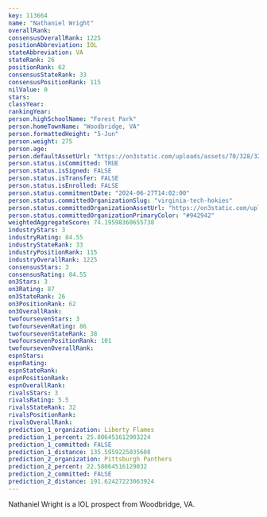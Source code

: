 ```yaml
---
key: 113664
name: "Nathaniel Wright"
overallRank: 
consensusOverallRank: 1225
positionAbbreviation: IOL
stateAbbreviation: VA
stateRank: 26
positionRank: 62
consensusStateRank: 33
consensusPositionRank: 115
nilValue: 0
stars: 
classYear: 
rankingYear: 
person.highSchoolName: "Forest Park"
person.homeTownName: "Woodbridge, VA"
person.formattedHeight: "5-Jun"
person.weight: 275
person.age: 
person.defaultAssetUrl: "https://on3static.com/uploads/assets/70/328/328070.png"
person.status.isCommitted: TRUE
person.status.isSigned: FALSE
person.status.isTransfer: FALSE
person.status.isEnrolled: FALSE
person.status.commitmentDate: "2024-06-27T14:02:00"
person.status.committedOrganizationSlug: "virginia-tech-hokies"
person.status.committedOrganizationAssetUrl: "https://on3static.com/uploads/assets/334/150/150334.svg"
person.status.committedOrganizationPrimaryColor: "#942942"
weightedAggregateScore: 74.19598360655738
industryStars: 3
industryRating: 84.55
industryStateRank: 33
industryPositionRank: 115
industryOverallRank: 1225
consensusStars: 3
consensusRating: 84.55
on3Stars: 3
on3Rating: 87
on3StateRank: 26
on3PositionRank: 62
on3OverallRank: 
twofoursevenStars: 3
twofoursevenRating: 86
twofoursevenStateRank: 38
twofoursevenPositionRank: 101
twofoursevenOverallRank: 
espnStars: 
espnRating: 
espnStateRank: 
espnPositionRank: 
espnOverallRank: 
rivalsStars: 3
rivalsRating: 5.5
rivalsStateRank: 32
rivalsPositionRank: 
rivalsOverallRank: 
prediction_1_organization: Liberty Flames
prediction_1_percent: 25.806451612903224
prediction_1_committed: FALSE
prediction_1_distance: 135.5959225035608
prediction_2_organization: Pittsburgh Panthers
prediction_2_percent: 22.58064516129032
prediction_2_committed: FALSE
prediction_2_distance: 191.62427223063924
---
```

Nathaniel Wright is a IOL prospect from Woodbridge, VA.